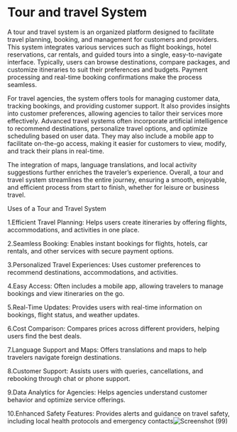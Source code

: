 # Tour and travel System
A tour and travel system is an organized platform designed to facilitate travel planning, booking, and management for customers and providers. This system integrates various services such as flight bookings, hotel reservations, car rentals, and guided tours into a single, easy-to-navigate interface. Typically, users can browse destinations, compare packages, and customize itineraries to suit their preferences and budgets. Payment processing and real-time booking confirmations make the process seamless.

For travel agencies, the system offers tools for managing customer data, tracking bookings, and providing customer support. It also provides insights into customer preferences, allowing agencies to tailor their services more effectively. Advanced travel systems often incorporate artificial intelligence to recommend destinations, personalize travel options, and optimize scheduling based on user data. They may also include a mobile app to facilitate on-the-go access, making it easier for customers to view, modify, and track their plans in real-time.

The integration of maps, language translations, and local activity suggestions further enriches the traveler’s experience. Overall, a tour and travel system streamlines the entire journey, ensuring a smooth, enjoyable, and efficient process from start to finish, whether for leisure or business travel.

Uses of a Tour and Travel System

1.Efficient Travel Planning: Helps users create itineraries by offering flights, accommodations, and activities in one place.

2.Seamless Booking: Enables instant bookings for flights, hotels, car rentals, and other services with secure payment options.

3.Personalized Travel Experiences: Uses customer preferences to recommend destinations, accommodations, and activities.

4.Easy Access: Often includes a mobile app, allowing travelers to manage bookings and view itineraries on the go.

5.Real-Time Updates: Provides users with real-time information on bookings, flight status, and weather updates.

6.Cost Comparison: Compares prices across different providers, helping users find the best deals.

7.Language Support and Maps: Offers translations and maps to help travelers navigate foreign destinations.

8.Customer Support: Assists users with queries, cancellations, and rebooking through chat or phone support.

9.Data Analytics for Agencies: Helps agencies understand customer behavior and optimize service offerings.

10.Enhanced Safety Features: Provides alerts and guidance on travel safety, including local health protocols and emergency contacts![Screenshot (99)](https://github.com/user-attachments/assets/4c5386f8-7248-4db8-8839-114e6591bc2f)














